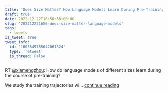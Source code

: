 ```yaml
---
title: 'Does Size Matter? How Language Models Learn During Pre-Training'
draft: true
date: 2022-12-22T16:56:38+00:00
slug: '202212221656-does-size-matter-language-models'
tags:
  - tweets
is_tweet: true
tweet_info:
  id: '1605849785642061824'
  type: 'retweet'
  is_thread: False
---
```




RT [@xiamengzhou](https://x.com/xiamengzhou): How do language models of different sizes learn during the course of pre-training? 

We study the training trajectories wi… [continue reading](https://x.com/sytelus/status/1605849785642061824)
